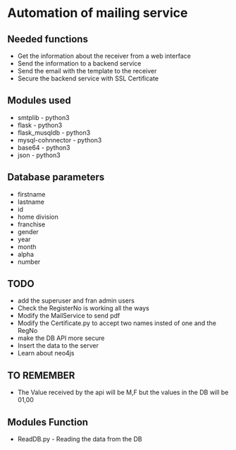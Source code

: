 # Automation of mailing service

## Needed functions
* Get the information about the receiver from a web interface
* Send the information to a backend service
* Send the email with the template to the receiver
* Secure the backend service with SSL Certificate

## Modules used
* smtplib - python3
* flask - python3
* flask_musqldb - python3
* mysql-cohnnector - python3
* base64 - python3
* json - python3

## Database parameters
* firstname
* lastname
* id
* home division
* franchise
* gender
* year
* month
* alpha
* number


## TODO
* add the superuser and fran admin users
* Check the RegisterNo is working all the ways
* Modify the MailService to send pdf
* Modify the Certificate.py to accept two names insted of one and the RegNo
* make the DB API more secure
* Insert the data to the server
* Learn about neo4js

## TO REMEMBER
* The Value received by the api will be M,F but the values in the DB will be 01,00

## Modules Function
* ReadDB.py - Reading the data from the DB
